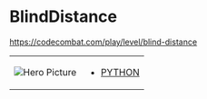 # BlindDistance 

https://codecombat.com/play/level/blind-distance
<table>
<tr>
<td>

![Hero Picture](hero.png?raw=true "Hero Picture")

</td>
<td>
<ul>
<li>

[PYTHON](BlindDistance.py)

</li>
</td>
</tr>
<table>